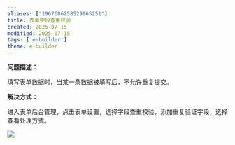 ```yaml
---
aliases: ["1967686258529965251"]
title: 表单字段查重校验
created: 2025-07-15
modified: 2025-07-15
tags: ['e-builder']
theme: e-builder
---
```


**问题描述：**

填写表单数据时，当某一条数据被填写后，不允许重复提交。

**解决方式：**

进入表单后台管理，点击表单设置，选择字段查重校验，添加重复验证字段，选择查看处理方式。

![](https://myhelpdoc.oss-cn-heyuan.aliyuncs.com/mdimages/ca670fae7ec56b84aca3d5cc1f30c686.jpg)